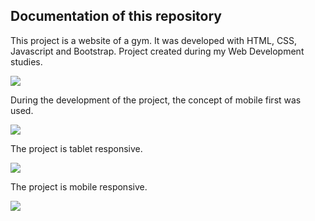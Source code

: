 ## Documentation of this repository

This project is a website of a gym. It was developed with HTML, CSS, Javascript and Bootstrap. Project created during my Web Development studies.


<img src="/img/readme-image-1.png">

During the development of the project, the concept of mobile first was used.


<img src="/img/readme-image-2.png">

The project is tablet responsive.


<img src="/img/readme-image-3.png">

The project is mobile responsive.


<img src="/img/readme-image-4.png">
